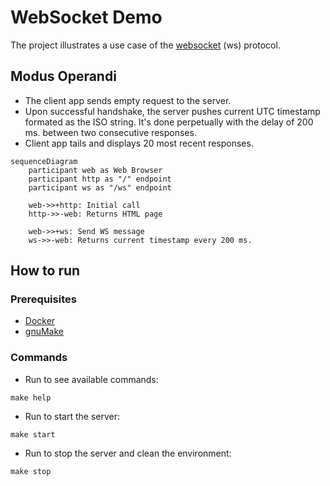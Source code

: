 # WebSocket Demo

The project illustrates a use case of the [websocket](https://www.rfc-editor.org/rfc/rfc6455) (ws) protocol.

## Modus Operandi

- The client app sends empty request to the server.
- Upon successful handshake, the server pushes current UTC timestamp formated as the ISO string. It's done perpetually with the delay of 200 ms. between two consecutive responses.
- Client app tails and displays 20 most recent responses.

```mermaid
sequenceDiagram
    participant web as Web Browser
    participant http as "/" endpoint
    participant ws as "/ws" endpoint
    
    web->>+http: Initial call
    http->>-web: Returns HTML page
    
    web->>+ws: Send WS message
    ws->>-web: Returns current timestamp every 200 ms. 
```

## How to run

### Prerequisites

- [Docker](https://www.docker.com/)
- [gnuMake](https://www.gnu.org/software/make/)

### Commands

- Run to see available commands:

```commandline
make help
```

- Run to start the server:

```commandline
make start
```

- Run to stop the server and clean the environment:

```commandline
make stop
```
